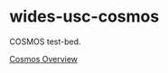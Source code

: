 # wides-usc-cosmos
COSMOS test-bed. 

[Cosmos Overview](https://wiki.cosmos-lab.org/wiki/WikiStart#COSMOSTestbedOverview)
